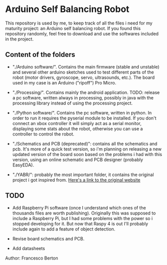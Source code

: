 # Arduino Self Balancing Robot

This repository is used by me, to keep track of all the files i need for my maturity project: an Arduino self balancing robot. If you found this repository randomly, feel free to download and use the softwares included in the project.

## Content of the folders
- "./Arduino software/". Contains the main firmware (stable and unstable) and several other arduino sketches used to test different parts of the robot (motor drivers, gyroscope, servo, ultrasounds, etc.). The board used in my case is an Arduino ("ripoff") Pro Micro.

- "./Processing/". Contains mainly the android application. TODO: release a pc software, written always in processing, possibly in java with the processing library instead of using the processing project.

- "./Python software/". Contains the pc software, written in python. In order to run it requires the pyserial module to be installed. If you don't connect an xbox controller it will simply act as a serial monitor, displaying some stats about the robot, otherwise you can use a controller to control the robot.

- "./Schematics and PCB (deprecated)": contains all the schematics and pcb. It's more of a quick test version, so i'm planning on releasing a new updated version of the board soon based on the problems i had with this version, using an online schematic and PCB designer (probably EasyEDA).

- "./YABR/": probably the most important folder, it contains the original project i got inspired from. [Here's a link to the original website](http://www.brokking.net/yabr_main.html)

## TODO
- Add Raspberry Pi software (once I understand which ones of the thousands files are worth publishing). Originally this was supposed to include a Raspberry Pi, but I had some problems with the power so i stopped developing for it. But now that Raspy 4 is out I'll probably include again to add a feature of object detection.

- Revise board schematics and PCB.

- Add datasheets

Author: Francesco Berton
